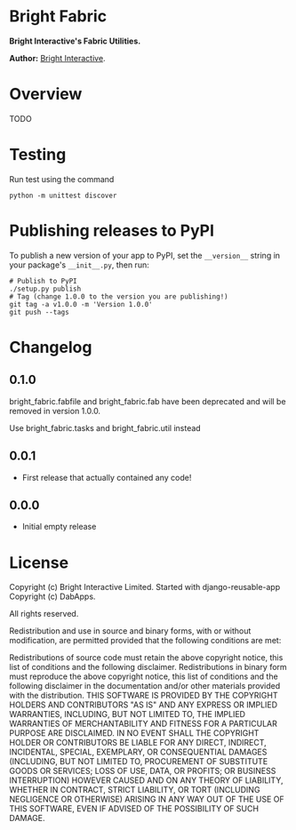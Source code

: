 Bright Fabric
=============

**Bright Interactive's Fabric Utilities.**

**Author:** [Bright Interactive][1].

Overview
========

TODO


Testing
=======

Run test using the command
    
    python -m unittest discover
    

Publishing releases to PyPI
===========================

To publish a new version of your app to PyPI, set the `__version__` string in
your package's `__init__.py`, then run:

	# Publish to PyPI
    ./setup.py publish
	# Tag (change 1.0.0 to the version you are publishing!)
	git tag -a v1.0.0 -m 'Version 1.0.0'
	git push --tags


Changelog
=========

0.1.0
-----

bright_fabric.fabfile and bright_fabric.fab have been deprecated and will be
removed in version 1.0.0.

Use bright_fabric.tasks and bright_fabric.util instead

0.0.1
-----

* First release that actually contained any code!

0.0.0
-----

* Initial empty release


License
=======

Copyright (c) Bright Interactive Limited.
Started with django-reusable-app Copyright (c) DabApps.

All rights reserved.

Redistribution and use in source and binary forms, with or without 
modification, are permitted provided that the following conditions are met:

Redistributions of source code must retain the above copyright notice, this 
list of conditions and the following disclaimer.
Redistributions in binary form must reproduce the above copyright notice, this 
list of conditions and the following disclaimer in the documentation and/or 
other materials provided with the distribution.
THIS SOFTWARE IS PROVIDED BY THE COPYRIGHT HOLDERS AND CONTRIBUTORS "AS IS" AND 
ANY EXPRESS OR IMPLIED WARRANTIES, INCLUDING, BUT NOT LIMITED TO, THE IMPLIED 
WARRANTIES OF MERCHANTABILITY AND FITNESS FOR A PARTICULAR PURPOSE ARE 
DISCLAIMED. IN NO EVENT SHALL THE COPYRIGHT HOLDER OR CONTRIBUTORS BE LIABLE 
FOR ANY DIRECT, INDIRECT, INCIDENTAL, SPECIAL, EXEMPLARY, OR CONSEQUENTIAL 
DAMAGES (INCLUDING, BUT NOT LIMITED TO, PROCUREMENT OF SUBSTITUTE GOODS OR 
SERVICES; LOSS OF USE, DATA, OR PROFITS; OR BUSINESS INTERRUPTION) HOWEVER 
CAUSED AND ON ANY THEORY OF LIABILITY, WHETHER IN CONTRACT, STRICT LIABILITY, 
OR TORT (INCLUDING NEGLIGENCE OR OTHERWISE) ARISING IN ANY WAY OUT OF THE USE 
OF THIS SOFTWARE, EVEN IF ADVISED OF THE POSSIBILITY OF SUCH DAMAGE.

[1]: http://www.bright-interactive.com/
